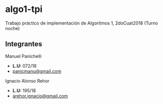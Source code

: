 # algo1-tpi
Trabajo práctico de implementación de Algoritmos 1, 2doCuat2018 (Turno noche)

## Integrantes
Manuel Panichelli 
  - **L.U:** 072/18 
  - panicmanu@gmail.com

Ignacio Alonso Rehor
  - **L.U:** 195/18
  - arehor.ignacio@gmail.com
